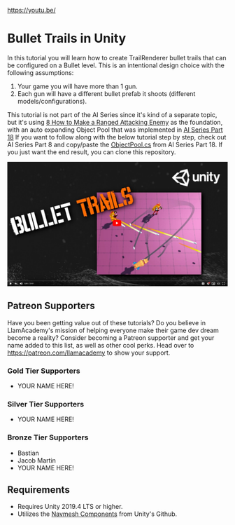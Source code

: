 https://youtu.be/
# Bullet Trails in Unity
In this tutorial you will learn how to create TrailRenderer bullet trails that can be configured on a Bullet level. This is an intentional design choice with the following assumptions:
1. Your game you will have more than 1 gun.
2. Each gun will have a different bullet prefab it shoots (different models/configurations).

This tutorial is not part of the AI Series since it's kind of a separate topic, but it's using [8 How to Make a Ranged Attacking Enemy](https://github.com/llamacademy/ai-series-part-8) as the foundation, with an auto expanding Object Pool that was implemented in [AI Series Part 18](https://github.com/llamacademy/ai-series-part-18)
If you want to follow along with the below tutorial step by step, check out AI Series Part 8 and copy/paste the [ObjectPool.cs](https://github.com/llamacademy/ai-series-part-18/blob/master/Assets/Scripts/ObjectPool/ObjectPool.cs) from AI Series Part 18. If you just want the end result, you can clone this repository.

[![Youtube Tutorial](./Video%20Screenshot.png)](https://youtube.com/watch?v=_ujeHhvOlZU)

## Patreon Supporters
Have you been getting value out of these tutorials? Do you believe in LlamAcademy's mission of helping everyone make their game dev dream become a reality? Consider becoming a Patreon supporter and get your name added to this list, as well as other cool perks.
Head over to https://patreon.com/llamacademy to show your support.

### Gold Tier Supporters
* YOUR NAME HERE!

### Silver Tier Supporters
* YOUR NAME HERE!

### Bronze Tier Supporters
* Bastian
* Jacob Martin
* YOUR NAME HERE!

## Requirements
* Requires Unity 2019.4 LTS or higher. 
* Utilizes the [Navmesh Components](https://github.com/Unity-Technologies/NavMeshComponents) from Unity's Github.
